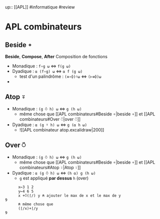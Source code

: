 up:: [[APL]]
#informatique #review
# APL combinateurs

## Beside ∘
**Beside**, **Compose**, **After**
Composition de fonctions
 - Monadique : `f∘g ⍵` $\iff$ `f(g ⍵)`
 - Dyadique : `⍺ (f∘g) ⍵` $\iff$ `⍺ f (g ⍵)`
     - test d'un palindrôme : `(≡∘⌽)⍨⍵` $\iff$ `(⊢≡⌽)⍵`
 - 


## Atop ⍤
 - Monadique : `(g ⍥ h) ⍵` $\iff$ `g (h ⍵)`
     - même chose que [[APL combinateurs#Beside ∘|beside ∘]] et [[APL combinateurs#Over ⍥|over ⍥]]
 - Dyadique : `⍺ (g ⍤ h) ⍵` $\iff$ `g (⍺ h ⍵)`
     - ![[APL combinateur atop.excalidraw|200]]


## Over ⍥
 - Monadique : `(g ⍥ h) ⍵` $\iff$ `g (h ⍵)`
     - même chose que [[APL combinateurs#Beside ∘|beside ∘]] et [[APL combinateurs#Atop ⍤|Atop ⍤]]
 - Dyadique : `⍺ (g ⍥ h) ⍵` $\iff$ `(h ⍺) g (h ⍵)`
     - `g` est appliqué **par dessus** `h` (over)
```apl
      x←3 1 2
      y←4 6 5
      x +⍥(⌈/) y ⍝ ajouter le max de x et le max de y
9
      ⍝ même chose que
      (⌈/x)+⌈/y
9
```



